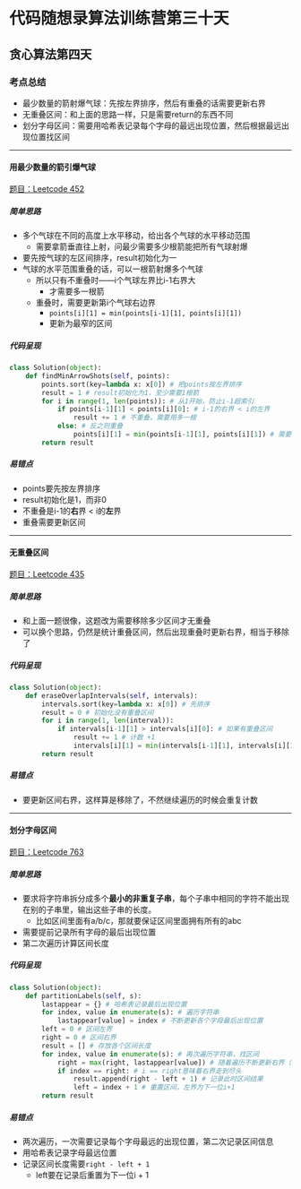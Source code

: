 # 代码随想录算法训练营第三十天

## 贪心算法第四天

### 考点总结

- 最少数量的箭射爆气球：先按左界排序，然后有重叠的话需要更新右界
- 无重叠区间：和上面的思路一样，只是需要return的东西不同
- 划分字母区间：需要用哈希表记录每个字母的最远出现位置，然后根据最远出现位置找区间

---

#### 用最少数量的箭引爆气球

[题目：Leetcode 452](https://leetcode.com/problems/minimum-number-of-arrows-to-burst-balloons)

##### 简单思路

- 多个气球在不同的高度上水平移动，给出各个气球的水平移动范围
  - 需要拿箭垂直往上射，问最少需要多少根箭能把所有气球射爆
- 要先按气球的左区间排序，result初始化为一
- 气球的水平范围重叠的话，可以一根箭射爆多个气球
  - 所以只有不重叠时——i个气球左界比i-1右界大
    - 才需要多一根箭
  - 重叠时，需要更新第i个气球右边界
    - `points[i][1] = min(points[i-1][1], points[i][1])`
    - 更新为最窄的区间

##### 代码呈现

```python
class Solution(object):
    def findMinArrowShots(self, points):
        points.sort(key=lambda x: x[0]) # 把points按左界排序
        result = 1 # result初始化为1，至少需要1根箭
        for i in range(1, len(points)): # 从1开始，防止i-1超索引
            if points[i-1][1] < points[i][0]: # i-1的右界 < i的左界
                result += 1 # 不重叠，需要用多一根
            else: # 反之则重叠
                points[i][1] = min(points[i-1][1], points[i][1]) # 需要更新右界为重叠区间
        return result
```

##### 易错点

- points要先按左界排序
- result初始化是1，而非0
- 不重叠是i-1的**右**界 < i的**左**界
- 重叠需要更新区间

---

#### 无重叠区间

[题目：Leetcode 435](https://leetcode.com/problems/non-overlapping-intervals)

##### 简单思路

- 和上面一题很像，这题改为需要移除多少区间才无重叠
- 可以换个思路，仍然是统计重叠区间，然后出现重叠时更新右界，相当于移除了

##### 代码呈现

```python
class Solution(object):
    def eraseOverlapIntervals(self, intervals):
        intervals.sort(key=lambda x: x[0]) # 先排序
        result = 0 # 初始化没有重叠区间
        for i in range(1, len(interval)):
            if intervals[i-1][1] > intervals[i][0]: # 如果有重叠区间
                result += 1 # 计数 +1
                intervals[i][1] = min(intervals[i-1][1], intervals[i][1]) # 更新右界，算是移除的操作
        return result
```

##### 易错点

- 要更新区间右界，这样算是移除了，不然继续遍历的时候会重复计数

---

#### 划分字母区间

[题目：Leetcode 763](https://leetcode.com/problems/partition-labels)

##### 简单思路

- 要求将字符串拆分成多个**最小的非重复子串**，每个子串中相同的字符不能出现在别的子串里，输出这些子串的长度。
  - 比如区间里面有a/b/c，那就要保证区间里面拥有所有的abc
- 需要提前记录所有字母的最后出现位置
- 第二次遍历计算区间长度

##### 代码呈现

```python
class Solution(object):
    def partitionLabels(self, s):
        lastappear = {} # 哈希表记录最后出现位置
        for index, value in enumerate(s): # 遍历字符串
            lastappear[value] = index # 不断更新各个字母最后出现位置
        left = 0 # 区间左界
        right = 0 # 区间右界
        result = [] # 存放各个区间长度
        for index, value in enumerate(s): # 再次遍历字符串，找区间
            right = max(right, lastappear[value]) # 随着遍历不断更新右界（取max）
            if index == right: # i == right意味着右界走到尽头
                result.append(right - left + 1) # 记录此时区间结果
                left = index + 1 # 重置区间，左界为下一位i+1
        return result      
```

##### 易错点

- 两次遍历，一次需要记录每个字母最远的出现位置，第二次记录区间信息
- 用哈希表记录字母最远位置
- 记录区间长度需要`right - left + 1`
  - left要在记录后重置为下一位i + 1




